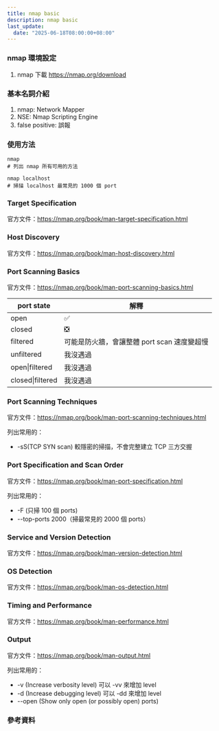 ```yaml
---
title: nmap basic
description: nmap basic
last_update:
  date: "2025-06-18T08:00:00+08:00"
---
```


### nmap 環境設定

1. nmap 下載 https://nmap.org/download

### 基本名詞介紹

1. nmap: Network Mapper
2. NSE: Nmap Scripting Engine
3. false positive: 誤報

### 使用方法

```
nmap
# 列出 nmap 所有可用的方法

nmap localhost
# 掃描 localhost 最常見的 1000 個 port
```

### Target Specification

官方文件：https://nmap.org/book/man-target-specification.html

### Host Discovery

官方文件：https://nmap.org/book/man-host-discovery.html

### Port Scanning Basics

官方文件：https://nmap.org/book/man-port-scanning-basics.html

| port state       | 解釋                                        |
| ---------------- | ------------------------------------------- |
| open             | ✅                                          |
| closed           | ❎                                          |
| filtered         | 可能是防火牆，會讓整體 port scan 速度變超慢 |
| unfiltered       | 我沒遇過                                    |
| open\|filtered   | 我沒遇過                                    |
| closed\|filtered | 我沒遇過                                    |

### Port Scanning Techniques

官方文件：https://nmap.org/book/man-port-scanning-techniques.html

列出常用的：

- -sS(TCP SYN scan) 較隱密的掃描，不會完整建立 TCP 三方交握

### Port Specification and Scan Order

官方文件：https://nmap.org/book/man-port-specification.html

列出常用的：

- -F (只掃 100 個 ports)
- --top-ports 2000（掃最常見的 2000 個 ports）

### Service and Version Detection

官方文件：https://nmap.org/book/man-version-detection.html

### OS Detection

官方文件：https://nmap.org/book/man-os-detection.html

### Timing and Performance

官方文件：https://nmap.org/book/man-performance.html

### Output

官方文件：https://nmap.org/book/man-output.html

列出常用的：

- -v (Increase verbosity level) 可以 -vv 來增加 level
- -d (Increase debugging level) 可以 -dd 來增加 level
- --open (Show only open (or possibly open) ports)

### 參考資料
